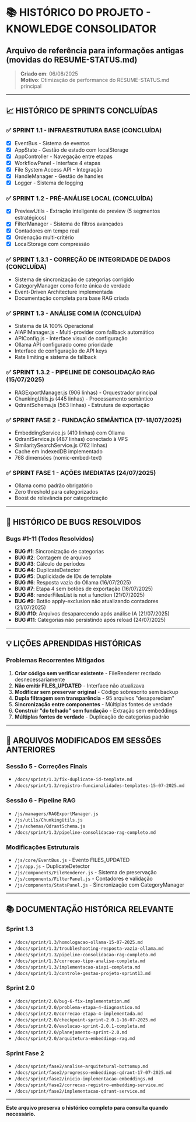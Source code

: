 # 📚 HISTÓRICO DO PROJETO - KNOWLEDGE CONSOLIDATOR
## Arquivo de referência para informações antigas (movidas do RESUME-STATUS.md)

> **Criado em**: 06/08/2025  
> **Motivo**: Otimização de performance do RESUME-STATUS.md principal

---

## 📈 HISTÓRICO DE SPRINTS CONCLUÍDAS

### ✅ SPRINT 1.1 - INFRAESTRUTURA BASE (CONCLUÍDA)
- [x] EventBus - Sistema de eventos
- [x] AppState - Gestão de estado com localStorage
- [x] AppController - Navegação entre etapas
- [x] WorkflowPanel - Interface 4 etapas
- [x] File System Access API - Integração
- [x] HandleManager - Gestão de handles
- [x] Logger - Sistema de logging

### ✅ SPRINT 1.2 - PRÉ-ANÁLISE LOCAL (CONCLUÍDA)
- [x] PreviewUtils - Extração inteligente de preview (5 segmentos estratégicos)
- [x] FilterManager - Sistema de filtros avançados
- [x] Contadores em tempo real
- [x] Ordenação multi-critério
- [x] LocalStorage com compressão

### ✅ SPRINT 1.3.1 - CORREÇÃO DE INTEGRIDADE DE DADOS (CONCLUÍDA)
- Sistema de sincronização de categorias corrigido
- CategoryManager como fonte única de verdade
- Event-Driven Architecture implementada
- Documentação completa para base RAG criada

### ✅ SPRINT 1.3 - ANÁLISE COM IA (CONCLUÍDA)
- Sistema de IA 100% Operacional
- AIAPIManager.js - Multi-provider com fallback automático
- APIConfig.js - Interface visual de configuração
- Ollama API configurado como prioridade
- Interface de configuração de API keys
- Rate limiting e sistema de fallback

### ✅ SPRINT 1.3.2 - PIPELINE DE CONSOLIDAÇÃO RAG (15/07/2025)
- RAGExportManager.js (906 linhas) - Orquestrador principal
- ChunkingUtils.js (445 linhas) - Processamento semântico
- QdrantSchema.js (563 linhas) - Estrutura de exportação

### ✅ SPRINT FASE 2 - FUNDAÇÃO SEMÂNTICA (17-18/07/2025)
- EmbeddingService.js (410 linhas) com Ollama
- QdrantService.js (487 linhas) conectado à VPS
- SimilaritySearchService.js (762 linhas)
- Cache em IndexedDB implementado
- 768 dimensões (nomic-embed-text)

### ✅ SPRINT FASE 1 - AÇÕES IMEDIATAS (24/07/2025)
- Ollama como padrão obrigatório
- Zero threshold para categorizados
- Boost de relevância por categorização

---

## 🐛 HISTÓRICO DE BUGS RESOLVIDOS

### Bugs #1-11 (Todos Resolvidos)
- **BUG #1**: Sincronização de categorias
- **BUG #2**: Contagem de arquivos
- **BUG #3**: Cálculo de períodos
- **BUG #4**: DuplicateDetector
- **BUG #5**: Duplicidade de IDs de template
- **BUG #6**: Resposta vazia do Ollama (16/07/2025)
- **BUG #7**: Etapa 4 sem botões de exportação (16/07/2025)
- **BUG #8**: renderFilesList is not a function (21/07/2025)
- **BUG #9**: Botão apply-exclusion não atualizando contadores (21/07/2025)
- **BUG #10**: Arquivos desaparecendo após análise IA (21/07/2025)
- **BUG #11**: Categorias não persistindo após reload (24/07/2025)

---

## 💡 LIÇÕES APRENDIDAS HISTÓRICAS

### Problemas Recorrentes Mitigados
1. **Criar código sem verificar existente** - FileRenderer recriado desnecessariamente
2. **Não emitir FILES_UPDATED** - Interface não atualizava
3. **Modificar sem preservar original** - Código sobrescrito sem backup
4. **Dupla filtragem sem transparência** - 95 arquivos "desapareciam"
5. **Sincronização entre componentes** - Múltiplas fontes de verdade
6. **Construir "do telhado" sem fundação** - Extração sem embeddings
7. **Múltiplas fontes de verdade** - Duplicação de categorias padrão

---

## 📁 ARQUIVOS MODIFICADOS EM SESSÕES ANTERIORES

### Sessão 5 - Correções Finais
- `/docs/sprint/1.3/fix-duplicate-id-template.md`
- `/docs/sprint/1.3/registro-funcionalidades-templates-15-07-2025.md`

### Sessão 6 - Pipeline RAG
- `/js/managers/RAGExportManager.js`
- `/js/utils/ChunkingUtils.js`
- `/js/schemas/QdrantSchema.js`
- `/docs/sprint/1.3/pipeline-consolidacao-rag-completo.md`

### Modificações Estruturais
- `/js/core/EventBus.js` - Evento FILES_UPDATED
- `/js/app.js` - DuplicateDetector
- `/js/components/FileRenderer.js` - Sistema de preservação
- `/js/components/FilterPanel.js` - Contadores e validação
- `/js/components/StatsPanel.js` - Sincronização com CategoryManager

---

## 📚 DOCUMENTAÇÃO HISTÓRICA RELEVANTE

### Sprint 1.3
- `/docs/sprint/1.3/homologacao-ollama-15-07-2025.md`
- `/docs/sprint/1.3/troubleshooting-resposta-vazia-ollama.md`
- `/docs/sprint/1.3/pipeline-consolidacao-rag-completo.md`
- `/docs/sprint/1.3/correcao-tipo-analise-completa.md`
- `/docs/sprint/1.3/implementacao-aiapi-completa.md`
- `/docs/sprint/1.3/controle-gestao-projeto-sprint13.md`

### Sprint 2.0
- `/docs/sprint/2.0/bug-6-fix-implementation.md`
- `/docs/sprint/2.0/problema-etapa-4-diagnostico.md`
- `/docs/sprint/2.0/correcao-etapa-4-implementada.md`
- `/docs/sprint/2.0/checkpoint-sprint-2.0.1-16-07-2025.md`
- `/docs/sprint/2.0/evolucao-sprint-2.0.1-completa.md`
- `/docs/sprint/2.0/planejamento-sprint-2.0.md`
- `/docs/sprint/2.0/arquitetura-embeddings-rag.md`

### Sprint Fase 2
- `/docs/sprint/fase2/analise-arquitetural-bottomup.md`
- `/docs/sprint/fase2/progresso-embeddings-qdrant-17-07-2025.md`
- `/docs/sprint/fase2/inicio-implementacao-embeddings.md`
- `/docs/sprint/fase2/correcao-registro-embedding-service.md`
- `/docs/sprint/fase2/implementacao-qdrant-service.md`

---

**Este arquivo preserva o histórico completo para consulta quando necessário.**